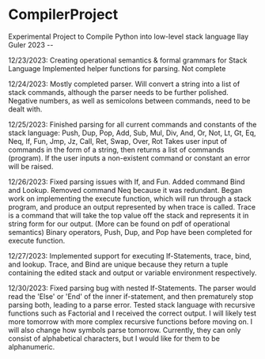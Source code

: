 # CompilerProject
Experimental Project to Compile Python into low-level stack language
Ilay Guler 2023 -- 

12/23/2023:
  Creating operational semantics & formal grammars for Stack Language
  Implemented helper functions for parsing. Not complete

12/24/2023:
  Mostly completed parser. Will convert a string into a list of stack commands, although the parser needs to be further polished. Negative numbers,
  as well as semicolons between commands, need to be dealt with.

12/25/2023:
  Finished parsing for all current commands and constants of the stack language:
  Push, Dup, Pop, Add, Sub, Mul, Div, And, Or, Not, Lt, Gt, Eq, Neq, If, Fun, Jmp, Jz, Call, Ret, Swap, Over, Rot
  Takes user input of commands in the form of a string, then returns a list of commands (program). 
  If the user inputs a non-existent command or constant an error will be raised.

12/26/2023:
  Fixed parsing issues with If, and Fun. Added command Bind and Lookup. Removed command Neq because it was redundant.
  Began work on implementing the execute function, which will run through a stack program, and produce an output represented by when trace is called.
  Trace is a command that will take the top value off the stack and represents it in string form for our output. (More can be found on pdf of operational semantics)
  Binary operators, Push, Dup, and Pop have been completed for execute function.

12/27/2023:
  Implemented support for executing If-Statements, trace, bind, and lookup. Trace, and Bind are unique because they return a tuple containing the edited stack and output or variable environment respectively. 
  
12/30/2023:
  Fixed parsing bug with nested If-Statements. The parser would read the 'Else' or 'End' of the inner if-statement, and then prematurely stop parsing both, leading to a parse error. Tested stack language with recursive functions such as Factorial and I received the correct output. I will likely test more tomorrow with more complex recursive functions before moving on. I will also change how symbols parse tomorrow. Currently, they can only consist of alphabetical characters, but I would like for them to be alphanumeric.
